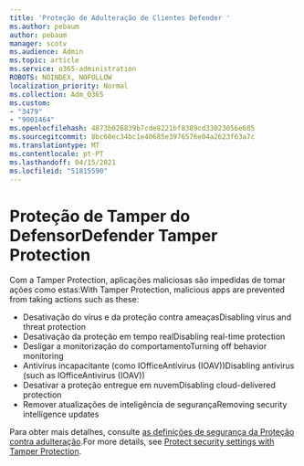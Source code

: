 ```yaml
---
title: 'Proteção de Adulteração de Clientes Defender '
ms.author: pebaum
author: pebaum
manager: scotv
ms.audience: Admin
ms.topic: article
ms.service: o365-administration
ROBOTS: NOINDEX, NOFOLLOW
localization_priority: Normal
ms.collection: Adm_O365
ms.custom:
- "3479"
- "9001464"
ms.openlocfilehash: 4873b026839b7cde8221bf8389cd33023056e605
ms.sourcegitcommit: 8bc60ec34bc1e40685e3976576e04a2623f63a7c
ms.translationtype: MT
ms.contentlocale: pt-PT
ms.lasthandoff: 04/15/2021
ms.locfileid: "51815590"
---
```

# <a name="defender-tamper-protection"></a><span data-ttu-id="e91b2-102">Proteção de Tamper do Defensor</span><span class="sxs-lookup"><span data-stu-id="e91b2-102">Defender Tamper Protection</span></span> 

<span data-ttu-id="e91b2-103">Com a Tamper Protection, aplicações maliciosas são impedidas de tomar ações como estas:</span><span class="sxs-lookup"><span data-stu-id="e91b2-103">With Tamper Protection, malicious apps are prevented from taking actions such as these:</span></span>

- <span data-ttu-id="e91b2-104">Desativação do vírus e da proteção contra ameaças</span><span class="sxs-lookup"><span data-stu-id="e91b2-104">Disabling virus and threat protection</span></span>
- <span data-ttu-id="e91b2-105">Desativação da proteção em tempo real</span><span class="sxs-lookup"><span data-stu-id="e91b2-105">Disabling real-time protection</span></span>
- <span data-ttu-id="e91b2-106">Desligar a monitorização do comportamento</span><span class="sxs-lookup"><span data-stu-id="e91b2-106">Turning off behavior monitoring</span></span>
- <span data-ttu-id="e91b2-107">Antivírus incapacitante (como IOfficeAntivirus (IOAV))</span><span class="sxs-lookup"><span data-stu-id="e91b2-107">Disabling antivirus (such as IOfficeAntivirus (IOAV))</span></span>
- <span data-ttu-id="e91b2-108">Desativar a proteção entregue em nuvem</span><span class="sxs-lookup"><span data-stu-id="e91b2-108">Disabling cloud-delivered protection</span></span>
- <span data-ttu-id="e91b2-109">Remover atualizações de inteligência de segurança</span><span class="sxs-lookup"><span data-stu-id="e91b2-109">Removing security intelligence updates</span></span>

<span data-ttu-id="e91b2-110">Para obter mais detalhes, consulte [as definições de segurança da Proteção contra adulteração](https://docs.microsoft.com/windows/security/threat-protection/windows-defender-antivirus/prevent-changes-to-security-settings-with-tamper-protection).</span><span class="sxs-lookup"><span data-stu-id="e91b2-110">For more details, see [Protect security settings with Tamper Protection](https://docs.microsoft.com/windows/security/threat-protection/windows-defender-antivirus/prevent-changes-to-security-settings-with-tamper-protection).</span></span>